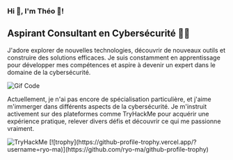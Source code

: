 ### Hi 👋, I'm Théo 🏴!

## Aspirant Consultant en Cybersécurité 🏴‍☠️

J'adore explorer de nouvelles technologies, découvrir de nouveaux outils et construire des solutions efficaces. Je suis constamment en apprentissage pour développer mes compétences et aspire à devenir un expert dans le domaine de la cybersécurité.

![Gif Code](https://media.giphy.com/media/bGgsc5mWoryfgKBx1u/giphy.gif)

Actuellement, je n'ai pas encore de spécialisation particulière, et j'aime m'immerger dans différents aspects de la cybersécurité. Je m'instruit activement sur des plateformes comme TryHackMe pour acquérir une expérience pratique, relever divers défis et découvrir ce qui me passionne vraiment.

<img src="https://tryhackme-badges.s3.amazonaws.com/Picsou..png" alt="TryHackMe">
[![trophy](https://github-profile-trophy.vercel.app/?username=ryo-ma)](https://github.com/ryo-ma/github-profile-trophy)



